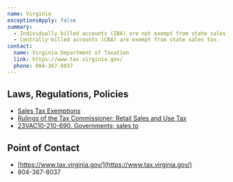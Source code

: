 ```yaml
---
name: Virginia
exceptionsApply: false
summary:
  - Individually billed accounts (IBA) are not exempt from state sales tax.
  - Centrally billed accounts (CBA) are exempt from state sales tax.
contact:
  name: Virginia Department of Taxation
  link: https://www.tax.virginia.gov/
  phone: 804-367-8037
---
```


## Laws, Regulations, Policies

* [Sales Tax Exemptions](https://www.tax.virginia.gov/sales-tax-exemptions)
* [Rulings of the Tax Commissioner: Retail Sales and Use Tax](https://www.tax.virginia.gov/laws-rules-decisions/rulings-tax-commissioner/02-105)
* [23VAC10-210-690. Governments; sales to](https://law.lis.virginia.gov/admincode/title23/agency10/chapter210/section690/#:~:text=Purchases%20of%20meals%2C%20lodging%2C%20and,purchase%20order%20(e.g.%2C%20by%20direct))

## Point of Contact
- [https://www.tax.virginia.gov/](https://www.tax.virginia.gov/)
- 804-367-8037